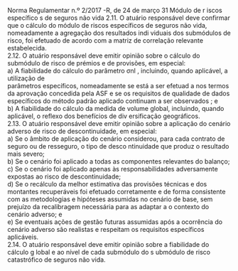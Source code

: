  
 
 
Norma Regulamentar  n.º 2/2017 -R, de 24 de março  31 
Módulo de r iscos específico s de seguros não vida 
2.11. O atuário responsável deve confirmar que o cálculo do módulo de riscos específicos de 
seguros não vida, nomeadamente a agregação dos resultados indi viduais dos submódulos de 
risco, foi efetuado de acordo com a matriz de correlação relevante estabelecida.  
2.12. O atuário responsável deve emitir opinião sobre o cálculo do submódulo de risco de 
prémios e de provisões, em especial:  
a) A fiabilidade do cálculo do parâmetro σnl , incluindo, quando aplicável, a utilização de  
parâmetros específicos, nomeadamente se está a ser efetuad a nos termos  da aprovação concedida 
pela ASF e se os requisitos de qualidade de dados específicos do método padrão aplicado 
continuam a ser observados ; e  
b) A fiabilidade do cálculo da medida de volume global, incluindo, quando aplicável, o reflexo 
dos benefícios de div ersificação geográficos.  
2.13. O atuário responsável deve emitir opinião sobre a aplicação do cenário adverso de risco de 
descontinuidade, em especial:  
a) Se o âmbito de aplicação do cenário considerou, para cada contrato de seguro ou de 
resseguro,  o tipo de desco ntinuidade que produz o resultado mais severo;  
b) Se o cenário foi aplicado a todas as componentes relevantes do balanço;  
c) Se o cenário foi aplicado apenas às responsabilidades adversamente expostas ao risco de 
descontinuidade;  
d) Se o recálculo da melhor estimativa das provisões técnicas e dos montantes recuperáveis foi 
efetuado corretamente e de forma consistente com as metodologias e hipóteses assumidas no 
cenário de base, sem prejuízo da recalibragem necessária para as adaptar a o contexto do cenário 
adverso; e  
e) Se eventuais ações de gestão futuras assumidas após a ocorrência do cenário adverso são 
realistas e respeitam os requisitos específicos aplicáveis.  
2.14. O atuário responsável deve emitir opinião sobre a fiabilidade do cálculo g lobal e ao nível de 
cada submódulo do s ubmódulo de risco catastrófico de seguros não vida. 